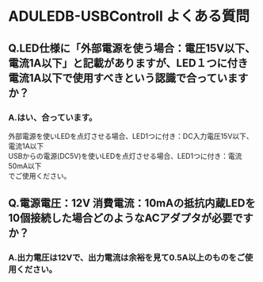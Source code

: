 # ADULEDB-USBControll よくある質問

## Q.LED仕様に「外部電源を使う場合：電圧15V以下、電流1A以下」と記載がありますが、LED１つに付き電流1A以下で使用すべきという認識で合っていますか？
### A.はい、合っています。
外部電源を使いLEDを点灯させる場合、LED1つに付き：DC入力電圧15V以下、電流1A以下  
USBからの電源(DC5V)を使いLEDを点灯させる場合、LED1つに付き：電流50mA以下  
でご使用ください。

## Q.電源電圧：12V 消費電流：10mAの抵抗内蔵LEDを10個接続した場合どのようなACアダプタが必要ですか？

### A.出力電圧は12Vで、出力電流は余裕を見て0.5A以上のものをご使用ください。


